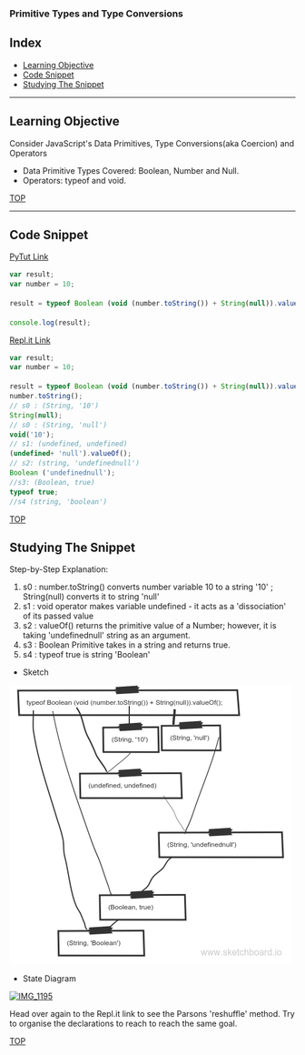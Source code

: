 ### Primitive Types and Type Conversions

## Index
* [Learning Objective](#learning-objective)
* [Code Snippet](#code-snippet)
* [Studying The Snippet](#studying-the-snippet)


___

## Learning Objective
 Consider JavaScript's Data Primitives, Type Conversions(aka Coercion) and Operators
 * Data Primitive Types Covered: Boolean, Number and Null.
 * Operators: typeof and void.
 
[TOP](#index)

___
 
## Code Snippet

[PyTut Link](http://www.pythontutor.com/javascript.html#code=var%20result%3B%0Avar%20number%20%3D%2010%3B%0A%0Aresult%20%3D%20typeof%20Boolean%20%28void%20%28number.toString%28%29%29%20%2B%20String%28null%29%29.valueOf%28%29%3B%0A%0Aconsole.log%28result%29%3B&curInstr=4&mode=display&origin=opt-frontend.js&py=js&rawInputLstJSON=%5B%5D)

````js
var result;
var number = 10;

result = typeof Boolean (void (number.toString()) + String(null)).valueOf();

console.log(result);

````

[Repl.it Link](https://repl.it/@Joaoviana/CodeSnippet)
````js
var result;
var number = 10;

result = typeof Boolean (void (number.toString()) + String(null)).valueOf();
number.toString();
// s0 : (String, '10')
String(null);
// s0 : (String, 'null')
void('10');
// s1: (undefined, undefined)
(undefined+ 'null').valueOf();
// s2: (string, 'undefinednull')
Boolean ('undefinednull');
//s3: (Boolean, true)
typeof true;
//s4 (string, 'boolean')
````
[TOP](#index)

## Studying The Snippet

Step-by-Step Explanation:
 1. s0 : number.toString() converts number variable 10 to a string '10' ; String(null) converts it to string 'null'
 2. s1 : void operator makes variable undefined - it acts as a 'dissociation' of its passed value
 3. s2 : valueOf() returns the primitive value of a Number; however, it is taking 'undefinednull' string as an argument.
 4. s3 : Boolean Primitive takes in a string and returns true.
 5. s4 : typeof true is string 'Boolean'
 
 * Sketch
 
 ![](sketches.png)
 
 
 * State Diagram
 
 
 <a href="https://ibb.co/ipQ1Ae"><img src="https://preview.ibb.co/gufZVe/IMG_1195.jpg" alt="IMG_1195" border="0"></a>

Head over again to the Repl.it link to see the Parsons 'reshuffle' method. Try to organise the declarations to reach to reach the same goal. 

[TOP](#index)

